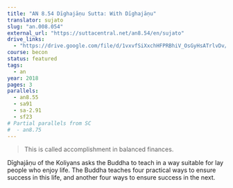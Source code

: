 ```yaml
---
title: "AN 8.54 Dīghajāṇu Sutta: With Dīghajāṇu"
translator: sujato
slug: "an.008.054"
external_url: "https://suttacentral.net/an8.54/en/sujato"
drive_links:
  - "https://drive.google.com/file/d/1vxvfSiXxchHFPRBhiV_OsGyHsATrlvDv/view?usp=drivesdk"
course: becon
status: featured
tags:
  - an
year: 2018
pages: 3
parallels:
  - an8.55
  - sa91
  - sa-2.91
  - sf23
# Partial parallels from SC
#  - an8.75
---
```


> This is called accomplishment in balanced finances.

Dīghajāṇu of the Koliyans asks the Buddha to teach in a way suitable for lay people who enjoy life. The Buddha teaches four practical ways to ensure success in this life, and another four ways to ensure success in the next.
